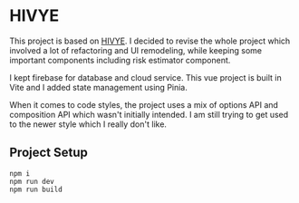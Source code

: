 # HIVYE
This project is based on [HIVYE](https://github.com/AaronVillano/Mobile_Application.git).  I decided to revise the whole project which involved a lot of refactoring and UI remodeling, while keeping some important components including risk estimator component. 

I kept firebase for database and cloud service. This vue project is built in Vite and I added state management using Pinia.

When it comes to code styles, the project uses a mix of options API and composition API which wasn't initially intended. I am still trying to get used to the newer style which I really don't like.

## Project Setup
```
npm i
npm run dev
npm run build
```
